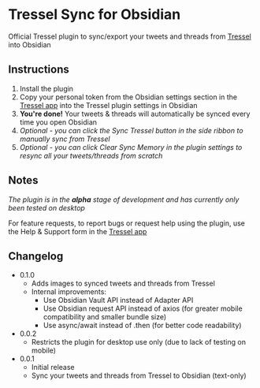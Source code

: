 # Tressel Sync for Obsidian

Official Tressel plugin to sync/export your tweets and threads from [Tressel](https://tressel.xyz) into Obsidian

## Instructions

1. Install the plugin
2. Copy your personal token from the Obsidian settings section in the [Tressel app](https://app.tressel.xyz) into the Tressel plugin settings in Obsidian
3. **You're done!** Your tweets & threads will automatically be synced every time you open Obsidian
4. *Optional - you can click the Sync Tressel button in the side ribbon to manually sync from Tressel*
5. *Optional - you can click Clear Sync Memory in the plugin settings to resync all your tweets/threads from scratch*

## Notes

*The plugin is in the **alpha** stage of development and has currently only been tested on desktop*

For feature requests, to report bugs or request help using the plugin, use the Help & Support form in the [Tressel app](https://app.tressel.xyz)

## Changelog

- 0.1.0
  - Adds images to synced tweets and threads from Tressel
  - Internal improvements:
    - Use Obsidian Vault API instead of Adapter API
    - Use Obsidian request API instead of axios (for greater mobile compatibility and smaller bundle size)
    - Use async/await instead of .then (for better code readability)
- 0.0.2
  - Restricts the plugin for desktop use only (due to lack of testing on mobile)
- 0.0.1
  - Initial release
  - Sync your tweets and threads from Tressel to Obsidian (text-only)